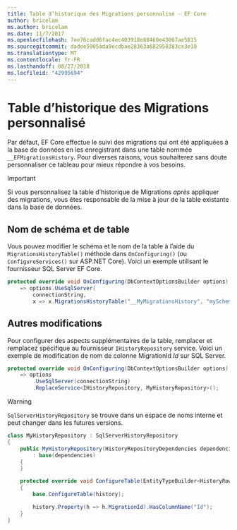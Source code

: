 ```yaml
---
title: Table d’historique des Migrations personnalisé - EF Core
author: bricelam
ms.author: bricelam
ms.date: 11/7/2017
ms.openlocfilehash: 7ee76cadd6fac4ec403918e88460e43067ae5815
ms.sourcegitcommit: dadee5905ada9ecdbae28363a682950383ce3e10
ms.translationtype: MT
ms.contentlocale: fr-FR
ms.lasthandoff: 08/27/2018
ms.locfileid: "42995694"
---
```

<a name="custom-migrations-history-table"></a>Table d’historique des Migrations personnalisé
===============================
Par défaut, EF Core effectue le suivi des migrations qui ont été appliquées à la base de données en les enregistrant dans une table nommée `__EFMigrationsHistory`. Pour diverses raisons, vous souhaiterez sans doute personnaliser ce tableau pour mieux répondre à vos besoins.

> [!IMPORTANT]
> Si vous personnalisez la table d’historique de Migrations *après* appliquer des migrations, vous êtes responsable de la mise à jour de la table existante dans la base de données.

<a name="schema-and-table-name"></a>Nom de schéma et de table
----------------------
Vous pouvez modifier le schéma et le nom de la table à l’aide du `MigrationsHistoryTable()` méthode dans `OnConfiguring()` (ou `ConfigureServices()` sur ASP.NET Core). Voici un exemple utilisant le fournisseur SQL Server EF Core.

``` csharp
protected override void OnConfiguring(DbContextOptionsBuilder options)
    => options.UseSqlServer(
        connectionString,
        x => x.MigrationsHistoryTable("__MyMigrationsHistory", "mySchema"));
```

<a name="other-changes"></a>Autres modifications
-------------
Pour configurer des aspects supplémentaires de la table, remplacer et remplacez spécifique au fournisseur `IHistoryRepository` service. Voici un exemple de modification de nom de colonne MigrationId *Id* sur SQL Server.

``` csharp
protected override void OnConfiguring(DbContextOptionsBuilder options)
    => options
        .UseSqlServer(connectionString)
        .ReplaceService<IHistoryRepository, MyHistoryRepository>();
```

> [!WARNING]
> `SqlServerHistoryRepository` se trouve dans un espace de noms interne et peut changer dans les futures versions.

``` csharp
class MyHistoryRepository : SqlServerHistoryRepository
{
    public MyHistoryRepository(HistoryRepositoryDependencies dependencies)
        : base(dependencies)
    {
    }

    protected override void ConfigureTable(EntityTypeBuilder<HistoryRow> history)
    {
        base.ConfigureTable(history);

        history.Property(h => h.MigrationId).HasColumnName("Id");
    }
}
```
